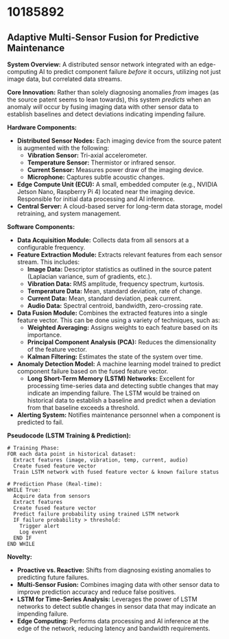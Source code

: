 # 10185892

## Adaptive Multi-Sensor Fusion for Predictive Maintenance

**System Overview:** A distributed sensor network integrated with an edge-computing AI to predict component failure *before* it occurs, utilizing not just image data, but correlated data streams.

**Core Innovation:**  Rather than solely diagnosing anomalies *from* images (as the source patent seems to lean towards), this system *predicts* when an anomaly *will* occur by fusing imaging data with other sensor data to establish baselines and detect deviations indicating impending failure.

**Hardware Components:**

*   **Distributed Sensor Nodes:** Each imaging device from the source patent is augmented with the following:
    *   **Vibration Sensor:**  Tri-axial accelerometer.
    *   **Temperature Sensor:** Thermistor or infrared sensor.
    *   **Current Sensor:** Measures power draw of the imaging device.
    *   **Microphone:** Captures subtle acoustic changes.
*   **Edge Compute Unit (ECU):**  A small, embedded computer (e.g., NVIDIA Jetson Nano, Raspberry Pi 4) located near the imaging device.  Responsible for initial data processing and AI inference.
*   **Central Server:**  A cloud-based server for long-term data storage, model retraining, and system management.

**Software Components:**

*   **Data Acquisition Module:**  Collects data from all sensors at a configurable frequency.
*   **Feature Extraction Module:**  Extracts relevant features from each sensor stream.  This includes:
    *   **Image Data:**  Descriptor statistics as outlined in the source patent (Laplacian variance, sum of gradients, etc.).
    *   **Vibration Data:**  RMS amplitude, frequency spectrum, kurtosis.
    *   **Temperature Data:**  Mean, standard deviation, rate of change.
    *   **Current Data:**  Mean, standard deviation, peak current.
    *   **Audio Data:**  Spectral centroid, bandwidth, zero-crossing rate.
*   **Data Fusion Module:**  Combines the extracted features into a single feature vector.  This can be done using a variety of techniques, such as:
    *   **Weighted Averaging:**  Assigns weights to each feature based on its importance.
    *   **Principal Component Analysis (PCA):**  Reduces the dimensionality of the feature vector.
    *   **Kalman Filtering:**  Estimates the state of the system over time.
*   **Anomaly Detection Model:**  A machine learning model trained to predict component failure based on the fused feature vector.
    *   **Long Short-Term Memory (LSTM) Networks:** Excellent for processing time-series data and detecting subtle changes that may indicate an impending failure. The LSTM would be trained on historical data to establish a baseline and predict when a deviation from that baseline exceeds a threshold.
*   **Alerting System:**  Notifies maintenance personnel when a component is predicted to fail.

**Pseudocode (LSTM Training & Prediction):**

```
# Training Phase:
FOR each data point in historical dataset:
  Extract features (image, vibration, temp, current, audio)
  Create fused feature vector
  Train LSTM network with fused feature vector & known failure status

# Prediction Phase (Real-time):
WHILE True:
  Acquire data from sensors
  Extract features
  Create fused feature vector
  Predict failure probability using trained LSTM network
  IF failure probability > threshold:
    Trigger alert
    Log event
  END IF
END WHILE
```

**Novelty:**  

*   **Proactive vs. Reactive:**  Shifts from diagnosing existing anomalies to predicting future failures.
*   **Multi-Sensor Fusion:**  Combines imaging data with other sensor data to improve prediction accuracy and reduce false positives.
*   **LSTM for Time-Series Analysis:** Leverages the power of LSTM networks to detect subtle changes in sensor data that may indicate an impending failure.
*   **Edge Computing:**  Performs data processing and AI inference at the edge of the network, reducing latency and bandwidth requirements.
